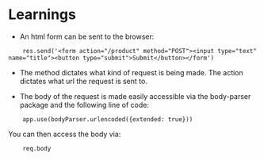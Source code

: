 # Learnings

* An html form can be sent to the browser:

```
	res.send('<form action="/product" method="POST"><input type="text" name="title"><button type="submit">Submit</button></form')
```

* The method dictates what kind of request is being made. The action dictates what url the request is sent to.

* The body of the request is made easily accessible via the body-parser package and the following line of code:

```
	app.use(bodyParser.urlencoded({extended: true}))
```

You can then access the body via:

```
	req.body
```